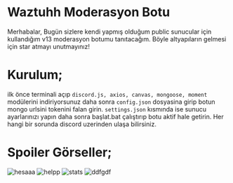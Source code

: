 # Waztuhh Moderasyon Botu

Merhabalar, Bugün sizlere kendi yapmış olduğum public sunucular için kullandığım v13 moderasyon botumu tanıtacağım. Böyle altyapıların gelmesi için star atmayı unutmayınız!

# Kurulum;

ilk önce terminali açıp ``discord.js, axios, canvas, mongoose, moment`` modülerini indiriyorsunuz daha sonra ``config.json`` dosyasina girip botun mongo urlsini tokenini falan girin. ``settings.json`` kısmında ise sunucu ayarlarınızı yapın daha sonra başlat.bat çalıştırıp botu aktif hale getirin. Her hangi bir sorunda discord uzerinden ulaşa bilirsiniz. 


# Spoiler Görseller;

![hesaaa](https://github.com/Waztuhh/Waztuhh-Mods/assets/140250846/44fdc480-5588-40db-8fa7-42825caaa00b)
![helpp](https://github.com/Waztuhh/Waztuhh-Mods/assets/140250846/5122debe-dced-4c43-963e-82c54c3aec7d)
![stats](https://github.com/Waztuhh/Waztuhh-Mods/assets/140250846/e9cda48c-d515-4007-8632-c38a5139fe6c)
![ddfgdf](https://github.com/Waztuhh/Waztuhh-Mods/assets/140250846/c1e08ec0-fd0e-4431-8daa-f0fde031f064)

 
